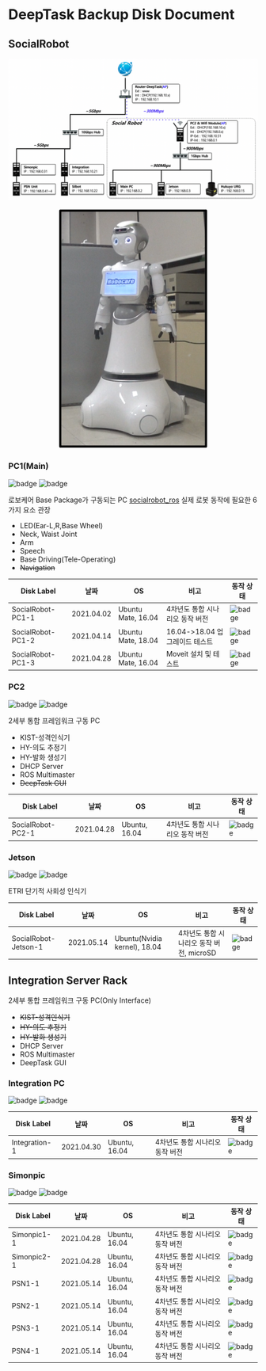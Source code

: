 DeepTask Backup Disk Document
===========================================================


## SocialRobot

![내부 구조도](./assets/images/deeptask_network_structure.png)
<p align="center"><img src="https://github.com/hyeonukbhin/deeptask_backup_doc/blob/master/assets/images/socialrobot.png" width="300px"></p>

### PC1(Main)

![badge](https://img.shields.io/badge/OS_ver.-ubuntu--mate--16.04-blue.svg)
![badge](https://img.shields.io/badge/Disk_Type.-ssd_m.2-blue.svg)

로보케어 Base Package가 구동되는 PC [socialrobot_ros](https://github.com/deep-task/socialrobot_ros "깃허브")
실제 로봇 동작에 필요한 6가지 요소 관장
* LED(Ear-L,R,Base Wheel)
* Neck, Waist Joint
* Arm
* Speech
* Base Driving(Tele-Operating)
* ~~Navigation~~

Disk Label | 날짜 | OS |비고 | 동작 상태
------------ | ------------- | ------------- | ------------- | ------------- 
SocialRobot-PC1-1 | 2021.04.02 | Ubuntu Mate, 16.04 | 4차년도 통합 시나리오 동작 버전 | ![badge](https://img.shields.io/badge/test-passing-brightgreen.svg)
SocialRobot-PC1-2 | 2021.04.14 | Ubuntu Mate, 18.04 | 16.04->18.04 업그레이드 테스트 | ![badge](https://img.shields.io/badge/test-failed-red.svg)
SocialRobot-PC1-3 | 2021.04.28 | Ubuntu Mate, 16.04 | Moveit 설치 및 테스트 | ![badge](https://img.shields.io/badge/test-passing-brightgreen.svg)

### PC2

![badge](https://img.shields.io/badge/OS_ver.-ubuntu--18.04-blue.svg)
![badge](https://img.shields.io/badge/Disk_Type.-sata-blue.svg)


2세부 통합 프레임워크 구동 PC
* KIST-성격인식기
* HY-의도 추정기
* HY-발화 생성기
* DHCP Server
* ROS Multimaster
* ~~DeepTask GUI~~

Disk Label | 날짜 | OS |비고 | 동작 상태
------------ | ------------- | ------------- | ------------- | ------------- 
SocialRobot-PC2-1 | 2021.04.28 | Ubuntu, 16.04 | 4차년도 통합 시나리오 동작 버전 | ![badge](https://img.shields.io/badge/test-passing-brightgreen.svg)


### Jetson

![badge](https://img.shields.io/badge/OS_ver.-ubuntu--nvidia--18.04-blue.svg)
![badge](https://img.shields.io/badge/Disk_Type.-microSD-blue.svg)


ETRI 단기적 사회성 인식기

Disk Label | 날짜 | OS |비고 | 동작 상태
------------ | ------------- | ------------- | ------------- | ------------- 
SocialRobot-Jetson-1 | 2021.05.14 | Ubuntu(Nvidia kernel), 18.04 | 4차년도 통합 시나리오 동작 버전, microSD | ![badge](https://img.shields.io/badge/test-passing-brightgreen.svg)





## Integration Server Rack



2세부 통합 프레임워크 구동 PC(Only Interface)
* ~~KIST-성격인식기~~
* ~~HY-의도 추정기~~
* ~~HY-발화 생성기~~
* DHCP Server
* ROS Multimaster
* DeepTask GUI


### Integration PC

![badge](https://img.shields.io/badge/OS_ver.-ubuntu--18.04-blue.svg)
![badge](https://img.shields.io/badge/Disk_Type.-sata-blue.svg)

Disk Label | 날짜 | OS |비고 | 동작 상태
------------ | ------------- | ------------- | ------------- | ------------- 
Integration-1 | 2021.04.30 | Ubuntu, 16.04 | 4차년도 통합 시나리오 동작 버전 | ![badge](https://img.shields.io/badge/test-passing-brightgreen.svg)


### Simonpic

![badge](https://img.shields.io/badge/OS_ver.-ubuntu--16.04-blue.svg)
![badge](https://img.shields.io/badge/Disk_Type.-sata-blue.svg)

Disk Label | 날짜 | OS |비고 | 동작 상태
------------ | ------------- | ------------- | ------------- | ------------- 
Simonpic1-1 | 2021.04.28 | Ubuntu, 16.04 | 4차년도 통합 시나리오 동작 버전 | ![badge](https://img.shields.io/badge/test-passing-brightgreen.svg)
Simonpic2-1 | 2021.04.28 | Ubuntu, 16.04 | 4차년도 통합 시나리오 동작 버전 | ![badge](https://img.shields.io/badge/test-passing-brightgreen.svg)
PSN1-1 | 2021.05.14 | Ubuntu, 16.04 | 4차년도 통합 시나리오 동작 버전 | ![badge](https://img.shields.io/badge/test-passing-brightgreen.svg)
PSN2-1 | 2021.05.14 | Ubuntu, 16.04 | 4차년도 통합 시나리오 동작 버전 | ![badge](https://img.shields.io/badge/test-passing-brightgreen.svg)
PSN3-1 | 2021.05.14 | Ubuntu, 16.04 | 4차년도 통합 시나리오 동작 버전 | ![badge](https://img.shields.io/badge/test-passing-brightgreen.svg)
PSN4-1 | 2021.05.14 | Ubuntu, 16.04 | 4차년도 통합 시나리오 동작 버전 | ![badge](https://img.shields.io/badge/test-passing-brightgreen.svg)


